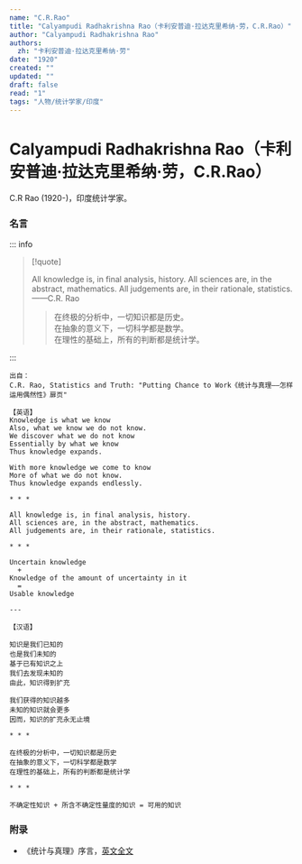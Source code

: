 ```yaml
---
name: "C.R.Rao"
title: "Calyampudi Radhakrishna Rao（卡利安普迪·拉达克里希纳·劳，C.R.Rao）"
author: "Calyampudi Radhakrishna Rao"
authors:
  zh: "卡利安普迪·拉达克里希纳·劳"
date: "1920"
created: ""
updated: ""
draft: false
read: "1"
tags: "人物/统计学家/印度"
---
```


# Calyampudi Radhakrishna Rao（卡利安普迪·拉达克里希纳·劳，C.R.Rao）

C.R Rao (1920-)，印度统计学家。

### 名言

::: info

> [!quote]
>
> All knowledge is, in final analysis, history.
> All sciences are, in the abstract, mathematics.
> All judgements are, in their rationale, statistics.
> ——C.R. Rao
>
> > 在终极的分析中，一切知识都是历史。  
> > 在抽象的意义下，一切科学都是数学。  
> > 在理性的基础上，所有的判断都是统计学。  

:::

```
出自：
C.R. Rao, Statistics and Truth: "Putting Chance to Work《统计与真理——怎样运用偶然性》扉页"

【英语】
Knowledge is what we know
Also, what we know we do not know.
We discover what we do not know
Essentially by what we know
Thus knowledge expands.

With more knowledge we come to know
More of what we do not know.
Thus knowledge expands endlessly.

* * *

All knowledge is, in final analysis, history.
All sciences are, in the abstract, mathematics.
All judgements are, in their rationale, statistics.

* * *

Uncertain knowledge
  +
Knowledge of the amount of uncertainty in it
  =
Usable knowledge

---

【汉语】

知识是我们已知的
也是我们未知的
基于已有知识之上
我们去发现未知的
由此，知识得到扩充

我们获得的知识越多
未知的知识就会更多
因而，知识的扩充永无止境

* * *

在终极的分析中，一切知识都是历史
在抽象的意义下，一切科学都是数学
在理性的基础上，所有的判断都是统计学

* * *

不确定性知识 + 所含不确定性量度的知识 = 可用的知识
```

### 附录

- 《统计与真理》序言，[英文全文](../post/rao-1987.md)
